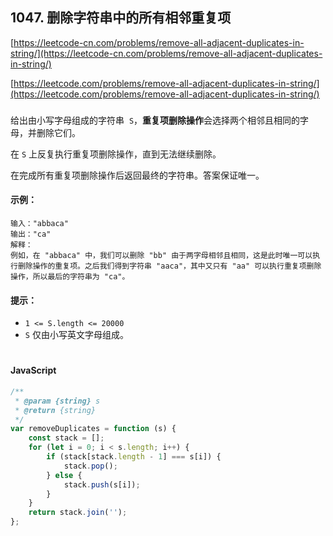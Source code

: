 ## 1047. 删除字符串中的所有相邻重复项

[https://leetcode-cn.com/problems/remove-all-adjacent-duplicates-in-string/](https://leetcode-cn.com/problems/remove-all-adjacent-duplicates-in-string/)

[https://leetcode.com/problems/remove-all-adjacent-duplicates-in-string/](https://leetcode.com/problems/remove-all-adjacent-duplicates-in-string/)

###

给出由小写字母组成的字符串  `S`，**重复项删除操作**会选择两个相邻且相同的字母，并删除它们。

在 `S` 上反复执行重复项删除操作，直到无法继续删除。

在完成所有重复项删除操作后返回最终的字符串。答案保证唯一。

#### 示例：

```
输入："abbaca"
输出："ca"
解释：
例如，在 "abbaca" 中，我们可以删除 "bb" 由于两字母相邻且相同，这是此时唯一可以执行删除操作的重复项。之后我们得到字符串 "aaca"，其中又只有 "aa" 可以执行重复项删除操作，所以最后的字符串为 "ca"。
```

#### 提示：

-   `1 <= S.length <= 20000`
-   `S` 仅由小写英文字母组成。

#

#### JavaScript

```js
/**
 * @param {string} s
 * @return {string}
 */
var removeDuplicates = function (s) {
    const stack = [];
    for (let i = 0; i < s.length; i++) {
        if (stack[stack.length - 1] === s[i]) {
            stack.pop();
        } else {
            stack.push(s[i]);
        }
    }
    return stack.join('');
};
```
